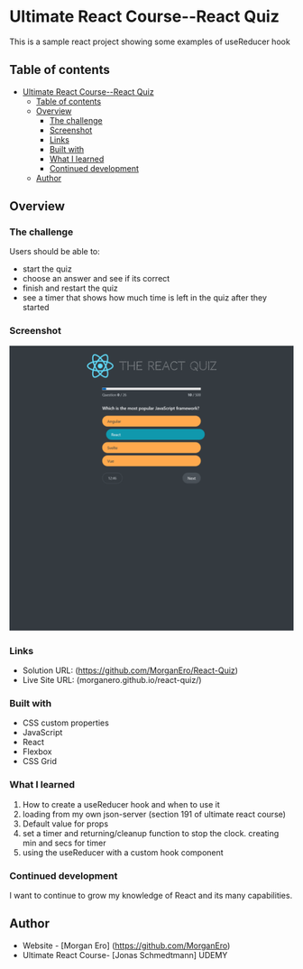 # Ultimate React Course--React Quiz

This is a sample react project showing some examples of useReducer hook

## Table of contents

- [Ultimate React Course--React Quiz](#ultimate-react-course--react-quiz)
  - [Table of contents](#table-of-contents)
  - [Overview](#overview)
    - [The challenge](#the-challenge)
    - [Screenshot](#screenshot)
    - [Links](#links)
    - [Built with](#built-with)
    - [What I learned](#what-i-learned)
    - [Continued development](#continued-development)
  - [Author](#author)

## Overview

### The challenge

Users should be able to:

- start the quiz
- choose an answer and see if its correct
- finish and restart the quiz
- see a timer that shows how much time is left in the quiz after they started

### Screenshot

![](/public/Screen%20Shot%202024-07-25%20at%2017.59.54.png)

### Links

- Solution URL: (https://github.com/MorganEro/React-Quiz)
- Live Site URL: (morganero.github.io/react-quiz/)

### Built with

- CSS custom properties
- JavaScript
- React
- Flexbox
- CSS Grid

### What I learned

1. How to create a useReducer hook and when to use it
2. loading from my own json-server (section 191 of ultimate react course)
3. Default value for props
4. set a timer and returning/cleanup function to stop the clock. creating min and secs for timer
5. using the useReducer with a custom hook component

### Continued development

I want to continue to grow my knowledge of React and its many capabilities.

## Author

- Website - [Morgan Ero] (https://github.com/MorganEro)
- Ultimate React Course- [Jonas Schmedtmann] UDEMY

